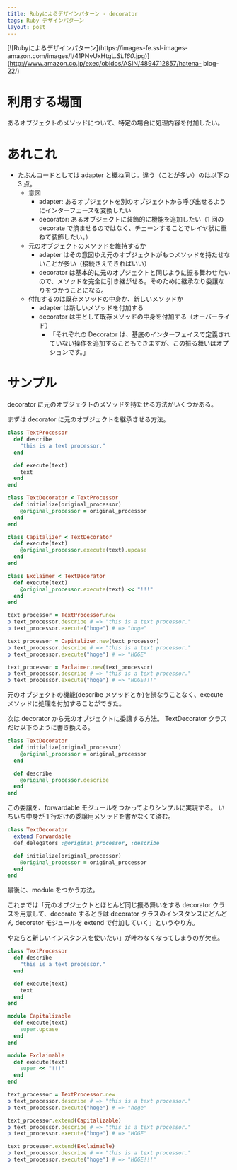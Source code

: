 ```yaml
---
title: Rubyによるデザインパターン - decorator
tags: Ruby デザインパターン
layout: post
---
```


[![Rubyによるデザインパターン](https://images-fe.ssl-images-
amazon.com/images/I/41PNvUxHtgL._SL160_.jpg)](http://www.amazon.co.jp/exec/obidos/ASIN/4894712857/hatena-
blog-22/)

# 利用する場面

あるオブジェクトのメソッドについて、特定の場合に処理内容を付加したい。

# あれこれ

- たぶんコードとしては adapter と概ね同じ。違う（ことが多い）のは以下の 3 点。
  - 意図
    - adapter: あるオブジェクトを別のオブジェクトから呼び出せるようにインターフェースを変換したい
    - decorator: あるオブジェクトに装飾的に機能を追加したい（1 回の decorate で済ませるのではなく、チェーンすることでレイヤ状に重ねて装飾したい。）
  - 元のオブジェクトのメソッドを維持するか
    - adapter はその意図ゆえ元のオブジェクトがもつメソッドを持たせないことが多い（接続さえできればいい）
    - decorator は基本的に元のオブジェクトと同じように振る舞わせたいので、メソッドを完全に引き継がせる。そのために継承なり委譲なりをつかうことになる。
  - 付加するのは既存メソッドの中身か、新しいメソッドか
    - adapter は新しいメソッドを付加する
    - decorator は主として既存メソッドの中身を付加する（オーバーライド）
      - 「それぞれの Decorator は、基底のインターフェイスで定義されていない操作を追加することもできますが、この振る舞いはオプションです。」

# サンプル

decorator に元のオブジェクトのメソッドを持たせる方法がいくつかある。

まずは decorator に元のオブジェクトを継承させる方法。

```ruby
class TextProcessor
  def describe
    "this is a text processor."
  end

  def execute(text)
    text
  end
end

class TextDecorator < TextProcessor
  def initialize(original_processor)
    @original_processor = original_processor
  end
end

class Capitalizer < TextDecorator
  def execute(text)
    @original_processor.execute(text).upcase
  end
end

class Exclaimer < TextDecorator
  def execute(text)
    @original_processor.execute(text) << "!!!"
  end
end

text_processor = TextProcessor.new
p text_processor.describe # => "this is a text processor."
p text_processor.execute("hoge") # => "hoge"

text_processor = Capitalizer.new(text_processor)
p text_processor.describe # => "this is a text processor."
p text_processor.execute("hoge") # => "HOGE"

text_processor = Exclaimer.new(text_processor)
p text_processor.describe # => "this is a text processor."
p text_processor.execute("hoge") # => "HOGE!!!"
```

元のオブジェクトの機能(describe メソッドとか)を損なうことなく、execute メソッドに処理を付加することができた。

次は decorator から元のオブジェクトに委譲する方法。 TextDecorator クラスだけ以下のように書き換える。

```ruby
class TextDecorator
  def initialize(original_processor)
    @original_processor = original_processor
  end

  def describe
    @original_processor.describe
  end
end
```

この委譲を、forwardable モジュールをつかってよりシンプルに実現する。 いちいち中身が 1 行だけの委譲用メソッドを書かなくて済む。

```ruby
class TextDecorator
  extend Forwardable
  def_delegators :@original_processor, :describe

  def initialize(original_processor)
    @original_processor = original_processor
  end
end
```

最後に、module をつかう方法。

これまでは「元のオブジェクトとほとんど同じ振る舞いをする decorator クラスを用意して、decorate するときは decorator クラスのインスタンスにどんどん decoretor モジュールを extend で付加していく」というやり方。

やたらと新しいインスタンスを使いたい」が叶わなくなってしまうのが欠点。

```ruby
class TextProcessor
  def describe
    "this is a text processor."
  end

  def execute(text)
    text
  end
end

module Capitalizable
  def execute(text)
    super.upcase
  end
end

module Exclaimable
  def execute(text)
    super << "!!!"
  end
end

text_processor = TextProcessor.new
p text_processor.describe # => "this is a text processor."
p text_processor.execute("hoge") # => "hoge"

text_processor.extend(Capitalizable)
p text_processor.describe # => "this is a text processor."
p text_processor.execute("hoge") # => "HOGE"

text_processor.extend(Exclaimable)
p text_processor.describe # => "this is a text processor."
p text_processor.execute("hoge") # => "HOGE!!!"
```
